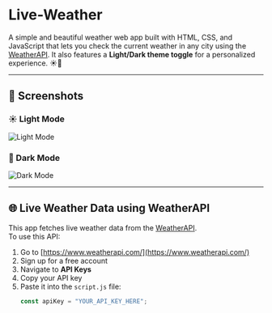 # Live-Weather
A simple and beautiful weather web app built with HTML, CSS, and JavaScript that lets you check the current weather in any city using the [WeatherAPI](https://www.weatherapi.com/). It also features a **Light/Dark theme toggle** for a personalized experience. ☀️🌙

---

## 📸 Screenshots

### ☀️ Light Mode
![Light Mode](./light-theme.png)

### 🌙 Dark Mode
![Dark Mode](./dark-theme.png)

---

## 🌐 Live Weather Data using WeatherAPI

This app fetches live weather data from the [WeatherAPI](https://www.weatherapi.com/).  
To use this API:

1. Go to [https://www.weatherapi.com/](https://www.weatherapi.com/)
2. Sign up for a free account
3. Navigate to **API Keys**
4. Copy your API key
5. Paste it into the `script.js` file:
   ```javascript
   const apiKey = "YOUR_API_KEY_HERE";
